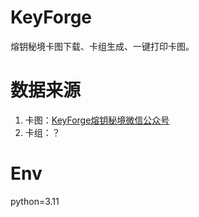 # KeyForge
熔钥秘境卡图下载、卡组生成、一键打印卡图。

# 数据来源
1. 卡图：[KeyForge熔钥秘境微信公众号](https://mp.weixin.qq.com/mp/homepage?__biz=MzU1Nzc2OTgyOA==&hid=1&sn=85d914e5725066b3d150f051b0f229fc&scene=18#wechat_redirect)
2. 卡组：？

# Env
python=3.11